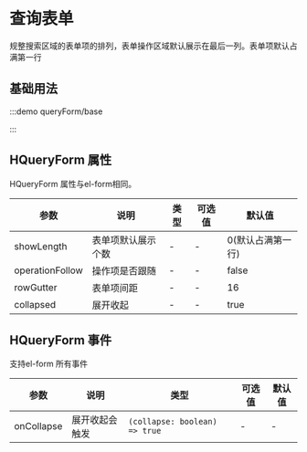 <!--
 * @Author: hzm
 * @Date: 2022-10-27 15:47:00
 * @Description: 
-->
<script setup>
import queryformbase from './base.vue';

</script>

# 查询表单

规整搜索区域的表单项的排列，表单操作区域默认展示在最后一列。表单项默认占满第一行


## 基础用法


:::demo queryForm/base

<queryformbase></queryformbase>

:::

## HQueryForm 属性
HQueryForm 属性与el-form相同。

| 参数    | 说明   | 类型                | 可选值  | 默认值  |
| ------- | ------------ | ------- | ------ | ------- |
| showLength    | 表单项默认展示个数     |          -                    | - |0(默认占满第一行)|
| operationFollow    | 操作项是否跟随     |          -                    | - |false|
| rowGutter    | 表单项间距     |          -                    | - |16|
| collapsed    | 展开收起     |          -                    | - |true|

## HQueryForm 事件
支持el-form 所有事件

| 参数    | 说明   | 类型                | 可选值  | 默认值  |
| ------- | ------------ | ------- | ------ | ------- |
| onCollapse    | 展开收起会触发     |          `(collapse: boolean) => true`                    | - |-|


